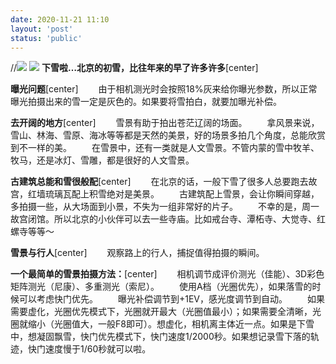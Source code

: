 ```yaml
---
date: 2020-11-21 11:10
layout: 'post'
status: 'public'
---
```


//![](https://cdn.pixabay.com/photo/2017/01/30/16/32/snowman-2021362_1280.jpg)
![](https://cdn.pixabay.com/photo/2015/05/14/19/44/winter-767172_1280.jpg)
**下雪啦…北京的初雪，比往年来的早了许多许多**[center]

**曝光问题**[center]
&emsp;&emsp;由于相机测光时会按照18%灰来给你曝光参数，所以正常曝光拍摄出来的雪一定是灰色的。如果要将雪拍白，就要加曝光补偿。

**去开阔的地方**[center]
&emsp;&emsp;雪景有助于拍出苍茫辽阔的场面。
&emsp;&emsp;拿风景来说，雪山、林海、雪原、海冰等等都是天然的美景，好的场景多拍几个角度，总能欣赏到不一样的美。
&emsp;&emsp;在雪景中，还有一类就是人文雪景。不管内蒙的雪中牧羊、牧马，还是冰灯、雪雕，都是很好的人文雪景。

**古建筑总能和雪很般配**[center]
&emsp;&emsp;在北京的话，一般下雪了很多人总要跑去故宫，红墙琉璃瓦配上积雪绝对是美景。
&emsp;&emsp;古建筑配上雪景，会让你瞬间穿越，多拍摄一些，从大场面到小景，不失为一组非常好的片子。
&emsp;&emsp;不幸的是，周一故宫闭馆。所以北京的小伙伴可以去一些寺庙。比如戒台寺、潭柘寺、大觉寺、红螺寺等等～

**雪景与行人**[center]
&emsp;&emsp;观察路上的行人，捕捉值得拍摄的瞬间。

**一个最简单的雪景拍摄方法：**[center]
&emsp;&emsp;相机调节成评价测光（佳能）、3D彩色矩阵测光（尼康）、多重测光（索尼）。
&emsp;&emsp;使用A档（光圈优先），如果落雪的时候可以考虑快门优先。
&emsp;&emsp;曝光补偿调节到+1EV，感光度调节到自动。
&emsp;&emsp;如果需要虚化，光圈优先模式下，光圈就开最大（光圈值最小）；如果需要全清晰，光圈就缩小（光圈值大，一般F8即可）。想虚化，相机离主体近一点。如果是下雪中，想凝固飘雪，快门优先模式下，快门速度1/2000秒。如果想记录雪下落的轨迹，快门速度慢于1/60秒就可以啦。
